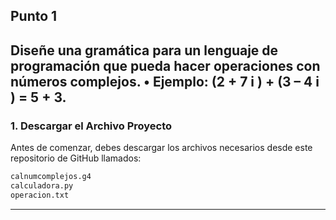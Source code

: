 ## Punto 1
Diseñe una gramática para un lenguaje de programación que
pueda hacer operaciones con números complejos.
• Ejemplo: (2 + 7 i ) + (3 – 4 i ) = 5 + 3.
---
### 1. Descargar el Archivo Proyecto
Antes de comenzar, debes descargar los archivos necesarios desde este repositorio de GitHub llamados:
```bash
calnumcomplejos.g4
calculadora.py
operacion.txt
```
---

